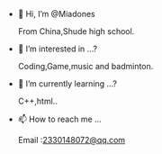 - 👋 Hi, I’m @Miadones
  
  From China,Shude high school.
- 👀 I’m interested in ...?

  
  Coding,Game,music and badminton. 
- 🌱 I’m currently learning ...?

  C++,html..
- 📫 How to reach me ...
  
  Email :2330148072@qq.com
<!---
Miadones/Miadones is a ✨ special ✨ repository because its `README.md` (this file) appears on your GitHub profile.
You can click the Preview link to take a look at your changes.
--->
